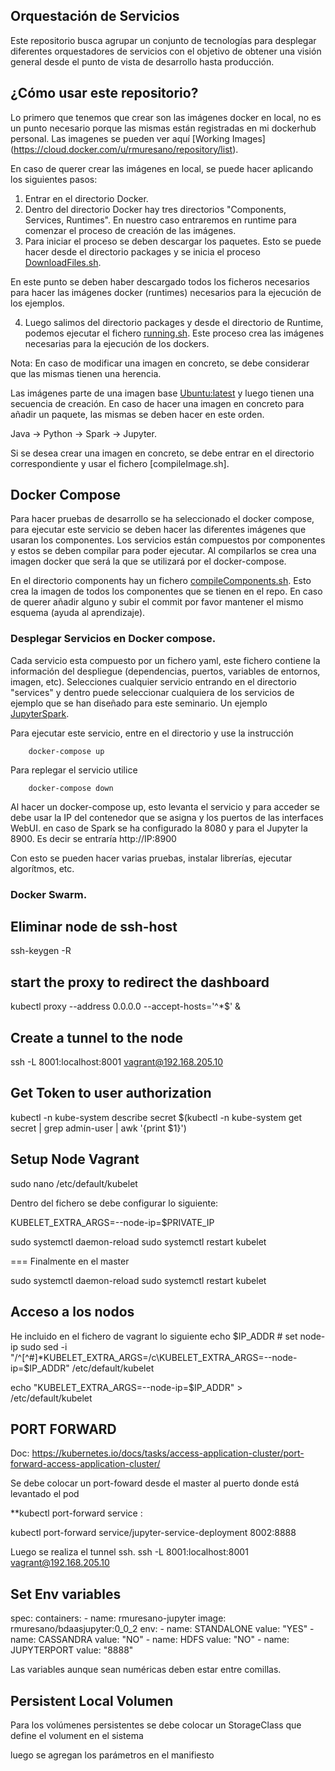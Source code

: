 ## Orquestación de Servicios

Este repositorio busca agrupar un conjunto de tecnologías para desplegar diferentes orquestadores de servicios con el objetivo de obtener una visión general desde el punto de vista de desarrollo hasta producción.

## ¿Cómo usar este repositorio?

Lo primero que tenemos que crear son las imágenes docker en local, no es un punto necesario porque las mismas están registradas en mi dockerhub personal. Las imagenes se pueden ver aquí [Working Images] (https://cloud.docker.com/u/rmuresano/repository/list).

En caso de querer crear las imágenes en local, se puede hacer aplicando los siguientes pasos:

1) Entrar en el directorio Docker. 
2) Dentro del directorio Docker hay tres directorios "Components, Services, Runtimes". En nuestro caso entraremos en runtime para comenzar el proceso de creación de las imágenes. 
3) Para iniciar el proceso se deben descargar los paquetes. Esto se puede hacer desde el directorio packages y se inicia el proceso [DownloadFiles.sh](https://github.com/mureron/bdaasmicroservices/blob/master/docker/runtimes/packages/DownloadFiles.sh).

En este punto se deben haber descargado todos los ficheros necesarios para hacer las imágenes docker (runtimes) necesarios para la ejecución de los ejemplos. 

4) Luego salimos del directorio packages y desde el directorio de Runtime, podemos ejecutar el fichero [running.sh](https://github.com/mureron/bdaasmicroservices/blob/master/docker/runtimes/running.sh). Este proceso crea las imágenes necesarias para la ejecución de los dockers. 

Nota: En caso de modificar una imagen en concreto, se debe considerar que las mismas tienen una herencia.

Las imágenes parte de una imagen base [Ubuntu:latest](https://hub.docker.com/_/ubuntu) y luego tienen una secuencia de creación. En caso de hacer una imagen en concreto para añadir un paquete, las mismas se deben hacer en este orden. 

Java -> Python -> Spark -> Jupyter.

Si se desea crear una imagen en concreto, se debe entrar en el directorio correspondiente y usar el fichero [compileImage.sh].

## Docker Compose

Para hacer pruebas de desarrollo se ha seleccionado el docker compose, para ejecutar este servicio se deben hacer las diferentes imágenes que usaran los componentes. Los servicios están compuestos por componentes y estos se deben compilar para poder ejecutar. Al compilarlos se crea una imagen docker que será la que se utilizará por el docker-compose. 

En el directorio components hay un fichero [compileComponents.sh](https://github.com/mureron/bdaasmicroservices/blob/master/docker/components/compileComponents.sh). Esto crea la imagen de todos los componentes que se tienen en el repo. En caso de querer añadir alguno y subir el commit por favor mantener el mismo esquema (ayuda al aprendizaje).


### Desplegar Servicios en Docker compose. 

Cada servicio esta compuesto por un fichero yaml, este fichero contiene la información del despliegue (dependencias, puertos, variables de entornos, imagen, etc). Selecciones cualquier servicio entrando en el directorio "services" y dentro puede seleccionar cualquiera de los servicios de ejemplo que se han diseñado para este seminario. Un ejemplo [JupyterSpark](https://github.com/mureron/bdaasmicroservices/blob/master/docker/services/jupyterspark/docker-compose.yml). 

Para ejecutar este servicio, entre en el directorio y use la instrucción
```
    docker-compose up 
```

Para replegar el servicio utilice

```
    docker-compose down
```

Al hacer un docker-compose up, esto levanta el servicio y para acceder se debe usar la IP del contenedor que se asigna y los puertos de las interfaces WebUI. en caso de Spark se ha configurado la 8080 y para el Jupyter la 8900. Es decir se entraría http://IP:8900

Con esto se pueden hacer varias pruebas, instalar librerías, ejecutar algorítmos, etc. 



### Docker Swarm. 










## Eliminar node de ssh-host

ssh-keygen -R <host>

## start the proxy to redirect the dashboard

kubectl proxy --address 0.0.0.0 --accept-hosts='^*$' &

## Create a tunnel to the node

ssh -L 8001:localhost:8001 vagrant@192.168.205.10

## Get Token to user authorization 

kubectl -n kube-system describe secret $(kubectl -n kube-system get secret | grep admin-user | awk '{print $1}')

## Setup Node Vagrant

sudo nano /etc/default/kubelet

Dentro del fichero se debe configurar lo siguiente: 

KUBELET_EXTRA_ARGS=--node-ip=$PRIVATE_IP


sudo systemctl daemon-reload
sudo systemctl restart kubelet

=== Finalmente en el master

sudo systemctl daemon-reload
sudo systemctl restart kubelet


## Acceso a los nodos

He incluido en el fichero de vagrant lo siguiente
echo $IP_ADDR
    # set node-ip
sudo sed -i "/^[^#]*KUBELET_EXTRA_ARGS=/c\KUBELET_EXTRA_ARGS=--node-ip=$IP_ADDR" /etc/default/kubelet

echo "KUBELET_EXTRA_ARGS=--node-ip=$IP_ADDR" > /etc/default/kubelet
   

## PORT FORWARD

Doc: https://kubernetes.io/docs/tasks/access-application-cluster/port-forward-access-application-cluster/



Se debe colocar un port-foward desde el master al puerto donde está levantado el pod


**kubectl port-forward service <servicio> <puertolocal>:<puertoremoto>

kubectl port-forward service/jupyter-service-deployment 8002:8888

Luego se realiza el tunnel ssh.
ssh -L 8001:localhost:8001 vagrant@192.168.205.10

## Set Env variables

spec:
      containers:
      - name: rmuresano-jupyter
        image: rmuresano/bdaasjupyter:0_0_2
        env: 
        - name: STANDALONE
          value: "YES"
        - name: CASSANDRA
          value: "NO"
        - name: HDFS
          value: "NO"
        - name: JUPYTERPORT
          value: "8888"  

Las variables aunque sean numéricas deben estar entre comillas.


## Persistent Local Volumen

Para los volúmenes persistentes se debe colocar un StorageClass que define el volument en el sistema

luego se agregan los parámetros en el manifiesto 